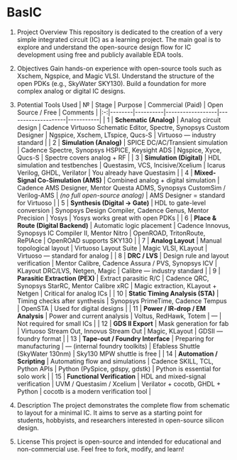 # BasIC

1. Project Overview
This repository is dedicated to the creation of a very simple integrated circuit (IC) as a learning project.
The main goal is to explore and understand the open-source design flow for IC development using free and publicly available EDA tools.

2. Objectives
Gain hands-on experience with open-source tools such as Xschem, Ngspice, and Magic VLSI.
Understand the structure of the open PDKs (e.g., SkyWater SKY130).
Build a foundation for more complex analog or digital IC designs.

3. Potential Tools Used
| № | Stage | Purpose | Commercial (Paid) | Open Source / Free | Comments |
|:-:|--------|----------|------------------|--------------------|-----------|
| 1 | **Schematic (Analog)** | Analog circuit design | Cadence Virtuoso Schematic Editor, Spectre, Synopsys Custom Designer | Ngspice, Xschem, LTspice, Qucs-S | Virtuoso — industry standard |
| 2 | **Simulation (Analog)** | SPICE DC/AC/Transient simulation | Cadence Spectre, Synopsys HSPICE, Keysight ADS | Ngspice, Xyce, Qucs-S | Spectre covers analog + RF |
| 3 | **Simulation (Digital)** | HDL simulation and testbenches | Questasim, VCS, Incisive/Xcelium | Icarus Verilog, GHDL, Verilator | You already have Questasim |
| 4 | **Mixed-Signal Co-Simulation (AMS)** | Combined analog + digital simulation | Cadence AMS Designer, Mentor Questa ADMS, Synopsys CustomSim / Verilog-AMS | *(no full open-source analog)* | AMS Designer = standard for Virtuoso |
| 5 | **Synthesis (Digital → Gate)** | HDL to gate-level conversion | Synopsys Design Compiler, Cadence Genus, Mentor Precision | Yosys | Yosys works great with open PDKs |
| 6 | **Place & Route (Digital Backend)** | Automatic logic placement | Cadence Innovus, Synopsys IC Compiler II, Mentor Nitro | OpenROAD, TritonRoute, RePlAce | OpenROAD supports SKY130 |
| 7 | **Analog Layout** | Manual topological layout | Virtuoso Layout Suite | Magic VLSI, KLayout | Virtuoso — standard for analog |
| 8 | **DRC / LVS** | Design rule and layout verification | Mentor Calibre, Cadence Assura / PVS, Synopsys ICV | KLayout DRC/LVS, Netgen, Magic | Calibre — industry standard |
| 9 | **Parasitic Extraction (PEX)** | Extract parasitic R/C | Cadence QRC, Synopsys StarRC, Mentor Calibre xRC | Magic extraction, KLayout + Netgen | Critical for analog ICs |
| 10 | **Static Timing Analysis (STA)** | Timing checks after synthesis | Synopsys PrimeTime, Cadence Tempus | OpenSTA | Used for digital designs |
| 11 | **Power / IR-drop / EM Analysis** | Power and current analysis | Voltus, RedHawk, Totem | — | Not required for small ICs |
| 12 | **GDS II Export** | Mask generation for fab | Virtuoso Stream Out, Innovus Stream Out | Magic, KLayout | GDSII — foundry format |
| 13 | **Tape-out / Foundry Interface** | Preparing for manufacturing | — (internal foundry toolkits) | Efabless Shuttle (SkyWater 130nm) | Sky130 MPW shuttle is free |
| 14 | **Automation / Scripting** | Automating flow and simulations | Cadence SKILL, TCL, Python APIs | Python (PySpice, gdspy, gdstk) | Python is essential for solo work |
| 15 | **Functional Verification** | HDL and mixed-signal verification | UVM / Questasim / Xcelium | Verilator + cocotb, GHDL + Python | cocotb is a modern verification tool |

4. Description
The project demonstrates the complete flow from schematic to layout for a minimal IC.
It aims to serve as a starting point for students, hobbyists, and researchers interested in open-source silicon design.

5. License
This project is open-source and intended for educational and non-commercial use.
Feel free to fork, modify, and learn!
